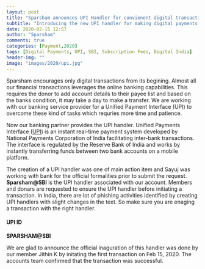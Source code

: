 ```yaml
---
layout: post
title: "Sparsham announces UPI Handler for convienent digital transactions"
subtitle: "Introducing the new UPI handler for making digital payments."
date: 2020-02-15 12:57
author: "Sparsham"
comments: true
categories: [Payment,2020]
tags: [Digital Payments, UPI, SBI, Subscription Fees, Digital India]
header-img: ""
image: "images/2020/upi.jpg"
---
```


Sparsham encourages only digital transactions from its begining. Almost all our financial transactions leverages the online banking capabilities. This requires the donor to add account details to their payee list and based on the banks condition, it may take a day to make a transfer. We are working with our banking service provider for a Unified Payment Interface (UPI) to overcome these kind of tasks which requries more time and patience. 

Now our banking partner provides the UPI handler. Unified Payments Interface ([UPI]) is an instant real-time payment system developed by National Payments Corporation of India facilitating inter-bank transactions. The interface is regulated by the Reserve Bank of India and works by instantly transferring funds between two bank accounts on a mobile platform. 

The creation of a UPI handler was one of main action item and Sayuj was working with bank for the official formalities prior to submit the request. 
**Sparsham@SBI** is the UPI handler associated with our account. Members and donars are requested to ensure the UPI handler before initiating a transaction. In India, there are lot of phishing activities identified by creating UPI handlers with slight changes in the text. So make sure you are enaging a transaction with the right handler.

#### UPI ID ####
 **SPARSHAM@SBI**

 We are glad to announce the official inaguration of this handler was done by our member Jithin K by initating the first transaction on Feb 15, 2020. The accounts team confirmed that the transaction was successful. 



[UPI]: https://en.wikipedia.org/wiki/Unified_Payments_Interface]